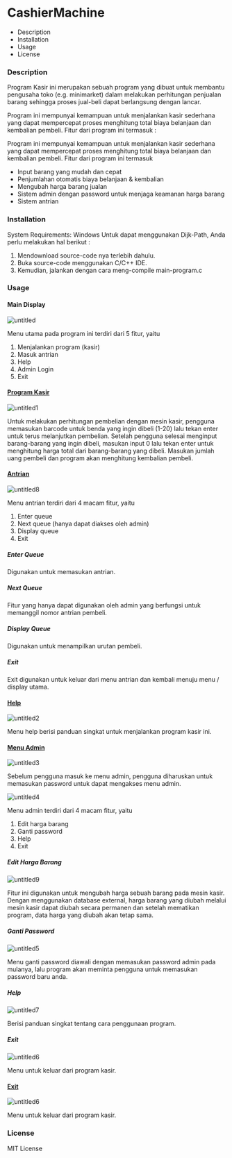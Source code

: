 # CashierMachine
- Description
- Installation
- Usage
- License



### Description

Program Kasir ini merupakan sebuah program yang dibuat untuk membantu pengusaha toko (e.g. minimarket) dalam melakukan perhitungan penjualan barang sehingga proses jual-beli dapat berlangsung dengan lancar. 

Program ini mempunyai kemampuan untuk menjalankan kasir sederhana yang dapat mempercepat proses menghitung total biaya belanjaan dan kembalian pembeli. Fitur dari program ini termasuk :

Program ini mempunyai kemampuan untuk menjalankan kasir sederhana yang dapat mempercepat proses menghitung total biaya belanjaan dan kembalian pembeli. Fitur dari program ini termasuk

- Input barang yang mudah dan cepat  
- Penjumlahan otomatis biaya belanjaan & kembalian
- Mengubah harga barang jualan 
- Sistem admin dengan password untuk menjaga keamanan harga barang
- Sistem antrian



### Installation

System Requirements: Windows 
Untuk dapat menggunakan Dijk-Path, Anda perlu melakukan hal berikut :

1. Mendownload source-code nya terlebih dahulu.
2. Buka source-code menggunakan C/C++ IDE.
3. Kemudian, jalankan dengan cara meng-compile main-program.c



### Usage

#### Main Display

![untitled](https://user-images.githubusercontent.com/39557439/50573073-60996d00-0dff-11e9-9d58-095b4c6bd4ec.png)

Menu utama pada program ini terdiri dari 5 fitur, yaitu 

1. Menjalankan program (kasir)
2. Masuk antrian
3. Help
4. Admin Login
5. Exit

#### <u>Program Kasir</u>

![untitled1](https://user-images.githubusercontent.com/39557439/50573074-62fbc700-0dff-11e9-82a3-d40105685e56.png)

Untuk melakukan perhitungan pembelian dengan mesin kasir, pengguna memasukan barcode untuk benda yang ingin dibeli (1-20) lalu tekan enter untuk terus melanjutkan pembelian. Setelah pengguna selesai menginput barang-barang yang ingin dibeli, masukan input 0 lalu tekan enter untuk menghitung harga total dari barang-barang yang dibeli. Masukan jumlah uang pembeli dan program akan menghitung kembalian pembeli.



#### <u>Antrian</u>

![untitled8](https://user-images.githubusercontent.com/39557439/50573081-642cf400-0dff-11e9-8d0c-aca0b31c5bc9.png)

Menu antrian terdiri dari 4 macam fitur, yaitu 

1. Enter queue
2. Next queue (hanya dapat diakses oleh admin)
3. Display queue
4. Exit



##### Enter Queue

Digunakan untuk memasukan antrian.



##### Next Queue

Fitur yang hanya dapat digunakan oleh admin yang berfungsi untuk memanggil nomor antrian pembeli.



##### Display Queue

Digunakan untuk menampilkan urutan pembeli.



##### Exit

Exit digunakan untuk keluar dari menu antrian dan kembali menuju menu / display utama.



#### <u>Help</u>

![untitled2](https://user-images.githubusercontent.com/39557439/50573075-62fbc700-0dff-11e9-8d80-5b47f0a353a3.png)

Menu help berisi panduan singkat untuk menjalankan program kasir ini.



#### <u>Menu Admin</u>

![untitled3](https://user-images.githubusercontent.com/39557439/50573076-62fbc700-0dff-11e9-84c1-9f10d2825bea.png)

Sebelum pengguna masuk ke menu admin, pengguna diharuskan untuk memasukan password untuk dapat mengakses menu admin.



![untitled4](https://user-images.githubusercontent.com/39557439/50573077-63945d80-0dff-11e9-9c89-7729ff9b62fe.png)

Menu admin terdiri dari 4 macam fitur, yaitu 

1. Edit harga barang
2. Ganti password
3. Help
4. Exit



##### Edit Harga Barang

![untitled9](https://user-images.githubusercontent.com/39557439/50573082-642cf400-0dff-11e9-83e9-8ec4b73d0528.png)

Fitur ini digunakan untuk mengubah harga sebuah barang pada mesin kasir. Dengan menggunakan database external, harga barang yang diubah melalui mesin kasir dapat diubah secara permanen dan setelah mematikan program, data harga yang diubah akan tetap sama.



##### Ganti Password

![untitled5](https://user-images.githubusercontent.com/39557439/50573078-63945d80-0dff-11e9-869a-c542eb3e6a58.png)

Menu ganti password diawali dengan memasukan password admin pada mulanya, lalu program akan meminta pengguna untuk memasukan password baru anda.



##### Help

![untitled7](https://user-images.githubusercontent.com/39557439/50573080-642cf400-0dff-11e9-975a-40c1977ab794.png)

Berisi panduan singkat tentang cara penggunaan program.



##### Exit

![untitled6](https://user-images.githubusercontent.com/39557439/50573079-63945d80-0dff-11e9-9354-01df4c68b6d7.png)

Menu untuk keluar dari program kasir.



#### <u>Exit</u>

![untitled6](https://user-images.githubusercontent.com/39557439/50573079-63945d80-0dff-11e9-9354-01df4c68b6d7.png)

Menu untuk keluar dari program kasir.



### License

MIT License
